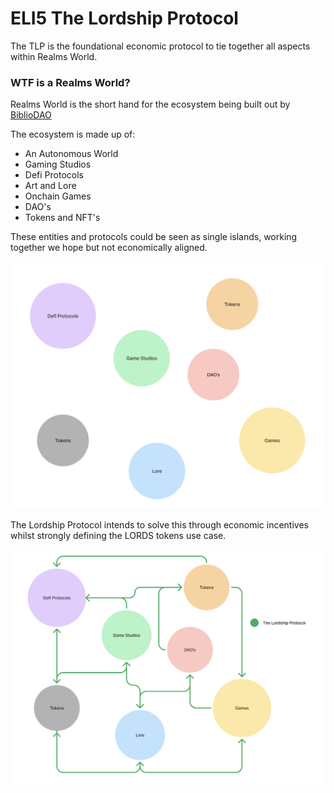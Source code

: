 # ELI5 The Lordship Protocol
The TLP is the foundational economic protocol to tie together all aspects within Realms World.

### WTF is a Realms World?
Realms World is the short hand for the ecosystem being built out by [BiblioDAO](https://www.bibliothecadao.xyz/)

The ecosystem is made up of:
- An Autonomous World
- Gaming Studios
- Defi Protocols
- Art and Lore
- Onchain Games
- DAO's
- Tokens and NFT's

These entities and protocols could be seen as single islands, working together we hope but not economically aligned.

![](https://github.com/Calcutatator/TLP/blob/1ea881621d4c9d649e762abe6679ac84f03ff1ff/Images/awinitial.png)

The Lordship Protocol intends to solve this through economic incentives whilst strongly defining the LORDS tokens use case.

![](https://github.com/Calcutatator/TLP/blob/1ea881621d4c9d649e762abe6679ac84f03ff1ff/Images/awtlp.png)